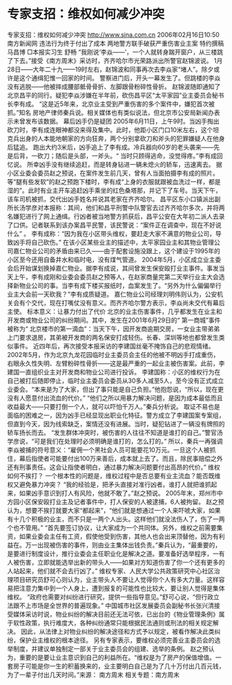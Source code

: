 # 专家支招：维权如何减少冲突

专家支招：维权如何减少冲突
http://www.sina.com.cn 2006年02月16日10:50 南方新闻网
违法行为终于付出了成本
两地警方联手破获严重伤害业主案
特约撰稿 马昌博
□本报实习生 舒畅
“我刚说‘李焱——’，一个人就转身踹开窗户，从三楼跳了下去。”接受《南方周末》采访时，齐齐哈尔市光荣路派出所警官赵锦波说。
1月28日——大年二十九——19时左右，赵锦波和同事再次去李焱家“堵人”。除夕或许是这个通缉犯惟一回家的时间。
警察进门后，开头一幕发生了。但跳楼的李焱没有逃脱——他被摔成腰部骶骨骨折、左脚跟骨粉碎性骨折。
赵锦波随即通知了北京昌平的同行。疑犯李焱涉嫌在半年前，砍伤昌平区“太平家园”业主委员会秘书长李有成。
“这是近5年来，北京业主受到严重伤害的多个案件中，嫌犯首次被抓。”知名
房地产律师秦兵说。相关媒体也有类似说法，但北京市公安局新闻办表示未曾发布该数据。
幕后凶手仍是疑团
2005年6月11日，上午9时。当凶手掏出砍刀时，李有成连眼神都没来得及集中。此时，他距小区门口10米左右，这个坦克兵出身的人本能地朝家的方向狂奔，两个分别拿砍刀和斧头的犯罪嫌疑人在他身后猛追。
跑出大约3米后，凶手追上了李有成。冷兵器向60岁的老头袭来——先是后背，一砍刀；随后是头部，一斧头。“ 当时只顾得逃命，没觉得疼。”李有成回忆说。
所幸凶手没有继续追赶，而是转身钻进一辆未熄火的轿车，迅速离去。
据小区业委会委员赵之预说，在案件发生前几天，曾有人当面拍摄李有成的照片。等“腿有些发软”的赵之预跑下楼时，李有成“上身的衣服就跟被血洗过一样，都是湿的”。此时有业主开车追赶凶手乘坐的红色桑塔那，并记下了车号。当天下午，该车司机被抓，交代出凶手姓名并说其老家在齐齐哈尔。
昌平区东小口镇派出副所长汤学彦对本报称：其间，他们和昌平刑警中队警官去过齐齐哈尔多次，并将两名嫌犯进行了网上通缉。行凶者被当地警方抓获后，昌平公安在大年初二派人去录了口供。记者联系到该办案昌平民警，该民警说：“案件正在调查中，现在不好说什么” 。
李有成称：“因为我在小区带头维权，要赶走大家不满意的物业公司，导致凶手将自己砍伤。”
在该小区某些业主的描述中，太平家园业主和其物业管理公司嘉仁物业公司的矛盾由来已久——由于配套设施没跟上，这个建设于1995年的小区至今还用自备井水和临时电，没有煤气管道。
2004年5月，小区成立业主委会后开始谋划换掉嘉仁物业。据李有成说，其间曾发生保安殴打业主事件。事发当天上午，李有成刚和业委会委员赵之预等人，在赵家商量完第二天举行业主大会选择新物业公司的事。当李有成下楼买报纸时，血案发生了。“另外为什么偏偏举行业主大会前一天砍我？”李有成质疑道。
嘉仁物业公司经理刘明伟则认为，公安机关会有个交代，现在打嘴仗没有意义。而齐齐哈尔警方表示，李焱尚未交代有幕后主使。
标本意义：让暴力付出了代价
北京的业主伤害事件，几乎都发生在业主和开发商或物业公司的纠纷期间。其中，发生在2001年6月29日的“ 第一商城”事件被称为“
北京楼市的第一滴血”：当天下午，因开发商逾期交房，一女业主带弟弟上门要求退房，其弟被开发商的两名保安打成轻伤。长春、深圳等地也都曾发生类似事件。
近四年后，再次接受本报采访的李建国丝毫不掩饰自己的悲观情绪。2002年5月，作为北京九龙花园临时业主委员会主任的他被不明凶手打成重伤，右眼永久性失明、左臂粉碎性骨折——这是最严重的一起业主被伤害案。此前，李建国一直组织业主对开发商和物业公司进行投诉。
李建国称：小区的维权行为在自己被打后随即停止，临时业主委员会委员从30多人减至5人，至今没有正式成立业委会。“本来是为了大家，但出了事只能是自己负担。”他抱怨说，“所以，现在更没有人愿意付出流血的代价。”
“他们之所以用暴力解决问题，是因为成本最低而且收益最大——只要打倒一个人，就可以吓怕千万人。”秦兵分析说。
取证不易也是面临的困难之一，因为凶手已经显现出职业化特征。警方成立了李建国案专案组，但直到今天，因为线索缺乏，案情还没有进展。当时，疑犯钻进了一辆没有牌照的轿车扬长而去。
“发生群体冲突时，被伤害的人往往不知道是谁打的自己。”警官汤学彦说，“可是我们在处理时必须明确是谁打的，怎么打的。”
所以，秦兵一再强调李焱被捕的符号意义：“雇佣一个黑社会人员可能要花10万元。一旦这个人被抓住，幕后指使者可能要付出100万来善后，成本就上去了。而且，除民事赔偿之外还有刑事责任。这会让指使者明白，通过暴力解决问题要付出高昂的代价。”
维权如何不挨打？
一个根本性的问题是，维权过程中是否总要有业主流血？能否既维权又避免暴力冲突？
“我的经验是，把矛头直接对准行凶者。谁打人就把谁抓起来，如果凶手意识到打人有风险，他就不敢了。”赵之预说。
2005年末，郑州市中方园小区保安殴打业主及记者事件中，打人保安的人被逮捕，6人被拘留。
赵之预认为，想要不挨打就要大家“都起来”，“他们就是想通过一个人来吓唬大家，如果有十几个积极的业主，而不只是一两个人出头。这样他们就没法伤人了，伤了一两个也不管用。”
“首先要签订协议，让大家成为一个共同体。另外，维权之前需要集资，如果业委会主任有工资，假使他受到伤害，其他人也会出来顶替他，因为有利益在。万一出现被伤害的事件，则由业主集体出钱负责。”秦兵认为，“最重要的，是要进行制度设计，推行业委会主任职业化是解决之道。要准备好选举程序，一有人被伤害，立即就能选举出新的带头人——如果对方知道伤害了你一个还有更多的人站起来，他们就不会去行凶了。”
维权专家、人民大学公共政策研究中心社区治理项目研究员舒可心则认为，业主带头人不要让人觉得你个人有多大力量。这样容易把注意力集中到一个人身上，遭到报复的可能性也比较大，要让别人觉得是集体维权。
“政府也需要对纠纷进行研究，提供一些指导意见。”舒可心说，“但行政立法跟不上市场是全世界的普遍现象。”
中国城市社区发展委员会副秘书长张兴清接受媒体采访时说，物业纠纷的解决目前还无法可依，已出台的《物业管理条例》属于软性政策，执行难度大，各种纠纷通常只能根据民法通则或刑法的相关规定解决。
因此，从法律上对物业纠纷的解决途径和方式予以规定，被看作解决此类纠纷，保护业主维权的根本途径。
另有专家表示，要维权必须完善业主委员会的选举制度，并建议单独制定一部关于业主委员会的组建、选举的条例。
赵之预认为，重要的是要让业主意识到自己的利益所在。“维权是为了房产的保值增值。一套房子可能是你一生的积蓄换来的，业主要明白自己是为了几十万付出几百元钱，为了一辈子付出几天时间。”来源：
南方周末
相关专题：南方周末 

